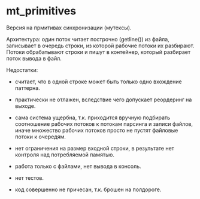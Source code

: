 # mt_primitives
Версия на прмитивах синхронизации (мутексы).

Архитектура: один поток читает построчно (getline()) из файла, записывает в очередь строки, из которой
рабочие потоки их разбирают. Потоки обрабатывают строки и пишут в контейнер, который разбирает поток вывода в файл.

Недостатки: 
- считает, что в одной строке может быть только одно вхождение паттерна.
- практически не отлажен, вследствие чего допускает реордеринг на выходе.
- сама система ущербна, т.к. приходится вручную подбирать соотношение рабочих потоков к потокам парсинга и записи файлов, иначе множество рабочих потоков просто не пустят
  файловые потоки к очередям.
- нет ограничения на размер входной строки, в результате нет контроля над потребляемой памятью.

- работа только с файлами, нет вывода в консоль.
- нет тестов.
- код совершенно не причесан, т.к. брошен на полдороге.

  
